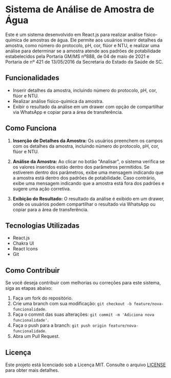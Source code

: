 # Sistema de Análise de Amostra de Água

Este é um sistema desenvolvido em React.js para realizar análise físico-química de amostras de água. Ele permite aos usuários inserir detalhes da amostra, como número do protocolo, pH, cor, flúor e NTU, e realizar uma análise para determinar se a amostra atende aos padrões de potabilidade estabelecidos pela Portaria GM/MS nº888, de 04 de maio de 2021 e Portaria de nº 421 de 13/05/2016 da Secretaria do Estado da Saúde de SC.

## Funcionalidades

- Inserir detalhes da amostra, incluindo número do protocolo, pH, cor, flúor e NTU.
- Realizar análise físico-química da amostra.
- Exibir o resultado da análise em um drawer com opção de compartilhar via WhatsApp e copiar para a área de transferência.

## Como Funciona

1. **Inserção de Detalhes da Amostra:** Os usuários preenchem os campos com os detalhes da amostra, incluindo número do protocolo, pH, cor, flúor e NTU.

2. **Análise da Amostra:** Ao clicar no botão "Analisar", o sistema verifica se os valores inseridos estão dentro dos parâmetros permitidos. Se estiverem dentro dos parâmetros, exibe uma mensagem indicando que a amostra está dentro dos padrões de potabilidade. Caso contrário, exibe uma mensagem indicando que a amostra está fora dos padrões e sugere uma ação corretiva.

3. **Exibição do Resultado:** O resultado da análise é exibido em um drawer, onde os usuários podem compartilhar o resultado via WhatsApp ou copiar para a área de transferência.

## Tecnologias Utilizadas

- React.js
- Chakra UI
- React Icons
- Git

## Como Contribuir

Se você deseja contribuir com melhorias ou correções para este sistema, siga as etapas abaixo:

1. Faça um fork do repositório.
2. Crie uma branch com sua modificação: `git checkout -b feature/nova-funcionalidade`.
3. Faça o commit das suas alterações: `git commit -m 'Adiciona nova funcionalidade'`.
4. Faça o push para a branch: `git push origin feature/nova-funcionalidade`.
5. Abra um Pull Request.

## Licença

Este projeto está licenciado sob a Licença MIT. Consulte o arquivo [LICENSE](LICENSE) para obter mais detalhes.
